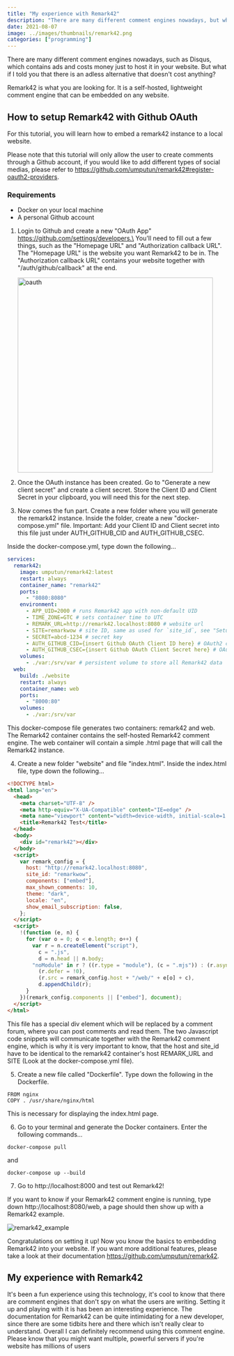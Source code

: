 ```yaml
---
title: "My experience with Remark42"
description: "There are many different comment engines nowadays, but which one should you use?"
date: 2021-08-07
image: ../images/thumbnails/remark42.png
categories: ["programming"]
---
```


There are many different comment engines nowadays, such as Disqus, which contains ads and costs money just to host it in your website.
But what if I told you that there is an adless alternative that doesn't cost anything?

Remark42 is what you are looking for. It is a self-hosted, lightweight comment engine that can be embedded on any website.

## How to setup Remark42 with Github OAuth

For this tutorial, you will learn how to embed a remark42 instance to a local website. 

Please note that this tutorial will only allow the user to create comments through a Github account, if you would like to add different types of social medias, please refer to https://github.com/umputun/remark42#register-oauth2-providers.

### Requirements

* Docker on your local machine
* A personal Github account

1. Login to Github and create a new "OAuth App" https://github.com/settings/developers.\
   You'll need to fill out a few things, such as the "Homepage URL" and "Authorization callback URL". The "Homepage URL" is the website you want Remark42 to be in. The "Authorization callback URL" contains your website together with "/auth/github/callback" at the end.

   ![oauth](../images/remark42/oauth.png)
2. Once the OAuth instance has been created. Go to "Generate a new client secret" and create a client secret. Store the Client ID and Client Secret in your clipboard, you will need this for the next step.
3. Now comes the fun part. Create a new folder where you will generate the remark42 instance. 
   Inside the folder, create a new "docker-compose.yml" file. 
   Important: Add your Client ID and Client secret into this file just under AUTH_GITHUB_CID and AUTH_GITHUB_CSEC.

Inside the docker-compose.yml, type down the following...

```yaml
services:
  remark42:
    image: umputun/remark42:latest
    restart: always
    container_name: "remark42"
    ports:
      - "8080:8080"
    environment:
      - APP_UID=2000 # runs Remark42 app with non-default UID
      - TIME_ZONE=GTC # sets container time to UTC
      - REMARK_URL=http://remark42.localhost:8080 # website url
      - SITE=remarkwow # site ID, same as used for `site_id`, see "Setup on your website"
      - SECRET=abcd-1234 # secret key
      - AUTH_GITHUB_CID={insert Github OAuth Client ID here} # OAuth2 client ID
      - AUTH_GITHUB_CSEC={insert Github OAuth Client Secret here} # OAuth2 client secret
    volumes:
      - ./var:/srv/var # persistent volume to store all Remark42 data
  web:
    build: ./website
    restart: always
    container_name: web
    ports:
      - "8000:80"
    volumes:
      - ./var:/srv/var 
```

This docker-compose file generates two containers: remark42 and web. The Remark42 container contains the self-hosted Remark42 comment engine. The web container will contain a simple .html page that will call the Remark42 instance.

4. Create a new folder "website" and file "index.html". Inside the index.html file, type down the following...

```html
<!DOCTYPE html>
<html lang="en">
  <head>
    <meta charset="UTF-8" />
    <meta http-equiv="X-UA-Compatible" content="IE=edge" />
    <meta name="viewport" content="width=device-width, initial-scale=1.0" />
    <title>Remark42 Test</title>
  </head>
  <body>
    <div id="remark42"></div>
  </body>
  <script>
    var remark_config = {
      host: "http://remark42.localhost:8080",
      site_id: "remarkwow",
      components: ["embed"],
      max_shown_comments: 10,
      theme: "dark",
      locale: "en",
      show_email_subscription: false,
    };
  </script>
  <script>
    !(function (e, n) {
      for (var o = 0; o < e.length; o++) {
        var r = n.createElement("script"),
          c = ".js",
          d = n.head || n.body;
        "noModule" in r ? ((r.type = "module"), (c = ".mjs")) : (r.async = !0),
          (r.defer = !0),
          (r.src = remark_config.host + "/web/" + e[o] + c),
          d.appendChild(r);
      }
    })(remark_config.components || ["embed"], document);
  </script>
</html>
```

This file has a special div element which will be replaced by a comment forum, where you can post comments and read them. The two Javascript code snippets will communicate together with the Remark42 comment engine, which is why it is very important to know, that the host and site_id have to be identical to the remark42 container's host REMARK_URL and SITE (Look at the docker-compose.yml file). 

5. Create a new file called "Dockerfile". Type down the following in the Dockerfile.

```docker
FROM nginx
COPY . /usr/share/nginx/html
```

This is necessary for displaying the index.html page.

6. Go to your terminal and generate the Docker containers. Enter the following commands...

```
docker-compose pull
```

and

```
docker-compose up --build
```

7. Go to http://localhost:8000 and test out Remark42! 

If you want to know if your Remark42 comment engine is running, type down http://localhost:8080/web, a page should then show up with a Remark42 example.

![remark42_example](../images/remark42/remark42.png)

Congratulations on setting it up! Now you know the basics to embedding Remark42 into your website. If you want more additional features, please take a look at their documentation https://github.com/umputun/remark42.

## My experience with Remark42

It's been a fun experience using this technology, it's cool to know that there are comment engines that don't spy on what the users are writing.
Setting it up and playing with it is has been an interesting experience. The documentation for Remark42 can be quite intimidating for a new developer, since there are some tidbits here and there which isn't really clear to understand.
Overall I can definitely recommend using this comment engine. Please know that you might want multiple, powerful servers if you're website has millions of users

<style>
    img[alt=oauth] {
        width: 28rem;
    }
</style>